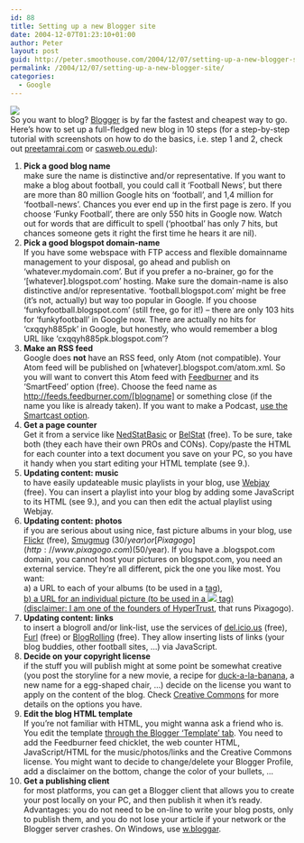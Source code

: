 ```yaml
---
id: 88
title: Setting up a new Blogger site
date: 2004-12-07T01:23:10+01:00
author: Peter
layout: post
guid: http://peter.smoothouse.com/2004/12/07/setting-up-a-new-blogger-site/
permalink: /2004/12/07/setting-up-a-new-blogger-site/
categories:
  - Google
---
```

![](http://www.pixagogo.com/S55bfzQn-9Laj342Ysd8!wxmXGCojZbm8v4rMDYivuSo!6vjCaHw92Cyfg39Keu0L9eD8T6x-lcCL8xqE95jB6jSKpLgQwmHko/blogger.jpg)  
So you want to blog? [Blogger](http://www.blogger.com) is by far the fastest and cheapest way to go. Here&#8217;s how to set up a full-fledged new blog in 10 steps (for a step-by-step tutorial with screenshots on how to do the basics, i.e. step 1 and 2, check out [preetamrai.com](http://preetamrai.com/webtopics/wiki_blog/02blog.htm) or [casweb.ou.edu](http://casweb.ou.edu/olr/technology/webpub/blogger/starting.htm)):

  1. **Pick a good blog name**  
    make sure the name is distinctive and/or representative. If you want to make a blog about football, you could call it &#8216;Football News&#8217;, but there are more than 80 million Google hits on &#8216;football&#8217;, and 1,4 million for &#8216;football-news&#8217;. Chances you ever end up in the first page is zero. If you choose &#8216;Funky Football&#8217;, there are only 550 hits in Google now. Watch out for words that are difficult to spell (&#8216;phootbal&#8217; has only 7 hits, but chances someone gets it right the first time he hears it are nil). 
  2. **Pick a good blogspot domain-name**  
    If you have some webspace with FTP access and flexible domainname management to your disposal, go ahead and publish on &#8216;whatever.mydomain.com&#8217;. But if you prefer a no-brainer, go for the &#8216;[whatever].blogspot.com&#8217; hosting. Make sure the domain-name is also distinctive and/or representative. &#8216;football.blogspot.com&#8217; might be free (it&#8217;s not, actually) but way too popular in Google. If you choose &#8216;funkyfootball.blogspot.com&#8217; (still free, go for it!) &#8211; there are only 103 hits for &#8216;funkyfootball&#8217; in Google now. There are actually no hits for &#8216;cxqqyh885pk&#8217; in Google, but honestly, who would remember a blog URL like &#8216;cxqqyh885pk.blogspot.com&#8217;? 
  3. **Make an RSS feed**  
    Google does **not** have an RSS feed, only Atom (not compatible). Your Atom feed will be published on [whatever].blogspot.com/atom.xml. So you will want to convert this Atom feed with [Feedburner](http://www.feedburner.com) and its &#8216;SmartFeed&#8217; option (free). Choose the feed name as http://feeds.feedburner.com/[blogname] or something close (if the name you like is already taken). If you want to make a Podcast, [use the Smartcast option](http://www.forret.com/blog/2004/10/how-to-podcast-with-blogger-and.html). 
  4. **Get a page counter**  
    Get it from a service like [NedStatBasic](http://www.nedstatbasic.net/) or [BelStat](http://www.belstat.be/) (free). To be sure, take both (they each have their own PROs and CONs). Copy/paste the HTML for each counter into a text document you save on your PC, so you have it handy when you start editing your HTML template (see 9.). 
  5. **Updating content: music**  
    to have easily updateable music playlists in your blog, use [Webjay](http://webjay.org) (free). You can insert a playlist into your blog by adding some JavaScript to its HTML (see 9.), and you can then edit the actual playlist using Webjay. 
  6. **Updating content: photos**  
    if you are serious about using nice, fast picture albums in your blog, use [Flickr](http://www.flickr.com/) (free), [Smugmug](http://www.smugmug.com/) ($30/year) or [Pixagogo](http://www.pixagogo.com) ($50/year). If you have a .blogspot.com domain, you cannot host your pictures on blogspot.com, you need an external service. They&#8217;re all different, pick the one you like most. You want:  
    a) a URL to each of your albums (to be used in a <a href=&#8230;> tag),  
    b) a URL for an individual picture (to be used in a <img src=&#8230;> tag)  
    (disclaimer: I am one of the founders of [HyperTrust](http://www.hypertrust.com), that runs Pixagogo). 
  7. **Updating content: links**  
    to insert a blogroll and/or link-list, use the services of [del.icio.us](http://del.icio.us/) (free), [Furl](http://www.furl.net/) (free) or [BlogRolling](http://www.blogrolling.com/) (free). They allow inserting lists of links (your blog buddies, other football sites, &#8230;) via JavaScript. 
  8. **Decide on your copyright license**  
    if the stuff you will publish might at some point be somewhat creative (you post the storyline for a new movie, a recipe for [duck-a-la-banana](http://www.whysanity.net/monos/fwaf.htm), a new name for a egg-shaped chair, &#8230;) decide on the license you want to apply on the content of the blog. Check [Creative Commons](http://creativecommons.org/) for more details on the options you have. 
  9. **Edit the blog HTML template**  
    If you&#8217;re not familiar with HTML, you might wanna ask a friend who is. You edit the template [through the Blogger &#8216;Template&#8217; tab](http://casweb.ou.edu/olr/technology/webpub/blogger/templates.htm). You need to add the Feedburner feed chicklet, the web counter HTML, JavaScript/HTML for the music/photos/links and the Creative Commons license. You might want to decide to change/delete your Blogger Profile, add a disclaimer on the bottom, change the color of your bullets, &#8230; 
 10. **Get a publishing client**  
    for most platforms, you can get a Blogger client that allows you to create your post locally on your PC, and then publish it when it&#8217;s ready. Advantages: you do not need to be on-line to write your blog posts, only to publish them, and you do not lose your article if your network or the Blogger server crashes. On Windows, use [w.bloggar](http://www.wbloggar.com/).